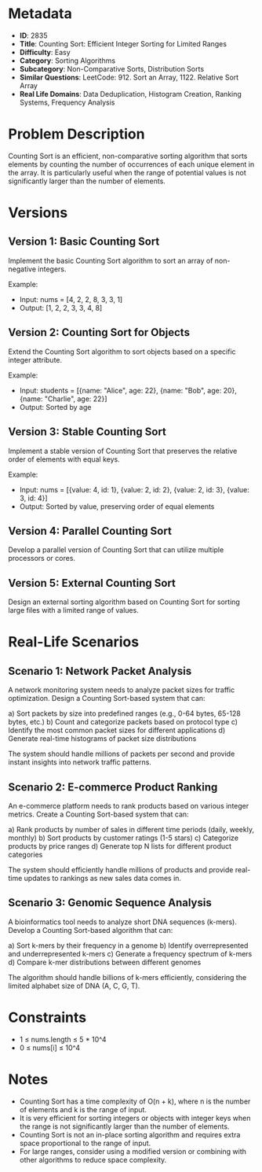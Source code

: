 # Metadata

- **ID**: 2835
- **Title**: Counting Sort: Efficient Integer Sorting for Limited Ranges
- **Difficulty**: Easy
- **Category**: Sorting Algorithms
- **Subcategory**: Non-Comparative Sorts, Distribution Sorts
- **Similar Questions**: LeetCode: 912. Sort an Array, 1122. Relative Sort Array
- **Real Life Domains**: Data Deduplication, Histogram Creation, Ranking Systems, Frequency Analysis

# Problem Description

Counting Sort is an efficient, non-comparative sorting algorithm that sorts elements by counting the number of occurrences of each unique element in the array. It is particularly useful when the range of potential values is not significantly larger than the number of elements.

# Versions

## Version 1: Basic Counting Sort

Implement the basic Counting Sort algorithm to sort an array of non-negative integers.

Example:

- Input: nums = [4, 2, 2, 8, 3, 3, 1]
- Output: [1, 2, 2, 3, 3, 4, 8]

## Version 2: Counting Sort for Objects

Extend the Counting Sort algorithm to sort objects based on a specific integer attribute.

Example:

- Input: students = [{name: "Alice", age: 22}, {name: "Bob", age: 20}, {name: "Charlie", age: 22}]
- Output: Sorted by age

## Version 3: Stable Counting Sort

Implement a stable version of Counting Sort that preserves the relative order of elements with equal keys.

Example:

- Input: nums = [{value: 4, id: 1}, {value: 2, id: 2}, {value: 2, id: 3}, {value: 3, id: 4}]
- Output: Sorted by value, preserving order of equal elements

## Version 4: Parallel Counting Sort

Develop a parallel version of Counting Sort that can utilize multiple processors or cores.

## Version 5: External Counting Sort

Design an external sorting algorithm based on Counting Sort for sorting large files with a limited range of values.

# Real-Life Scenarios

## Scenario 1: Network Packet Analysis

A network monitoring system needs to analyze packet sizes for traffic optimization. Design a Counting Sort-based system that can:

a) Sort packets by size into predefined ranges (e.g., 0-64 bytes, 65-128 bytes, etc.)
b) Count and categorize packets based on protocol type
c) Identify the most common packet sizes for different applications
d) Generate real-time histograms of packet size distributions

The system should handle millions of packets per second and provide instant insights into network traffic patterns.

## Scenario 2: E-commerce Product Ranking

An e-commerce platform needs to rank products based on various integer metrics. Create a Counting Sort-based system that can:

a) Rank products by number of sales in different time periods (daily, weekly, monthly)
b) Sort products by customer ratings (1-5 stars)
c) Categorize products by price ranges
d) Generate top N lists for different product categories

The system should efficiently handle millions of products and provide real-time updates to rankings as new sales data comes in.

## Scenario 3: Genomic Sequence Analysis

A bioinformatics tool needs to analyze short DNA sequences (k-mers). Develop a Counting Sort-based algorithm that can:

a) Sort k-mers by their frequency in a genome
b) Identify overrepresented and underrepresented k-mers
c) Generate a frequency spectrum of k-mers
d) Compare k-mer distributions between different genomes

The algorithm should handle billions of k-mers efficiently, considering the limited alphabet size of DNA (A, C, G, T).

# Constraints

- 1 ≤ nums.length ≤ 5 \* 10^4
- 0 ≤ nums[i] ≤ 10^4

# Notes

- Counting Sort has a time complexity of O(n + k), where n is the number of elements and k is the range of input.
- It is very efficient for sorting integers or objects with integer keys when the range is not significantly larger than the number of elements.
- Counting Sort is not an in-place sorting algorithm and requires extra space proportional to the range of input.
- For large ranges, consider using a modified version or combining with other algorithms to reduce space complexity.
